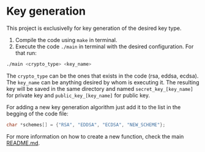 # Key generation

This project is exclusivelly for key generation of the desired key type.

1. Compile the code using `make` in terminal.
2. Execute the code `./main` in terminal with the desired configuration. For that run:

```bash
./main <crypto_type> <key_name>
```

The `crypto_type` can be the ones that exists in the code (rsa, eddsa, ecdsa).
The `key_name` can be anything desired by whom is executing it. The resulting key will be saved in the same directory and named `secret_key_[key_name]` for private key and `public_key_[key_name]` for public key.

For adding a new key generation algorithm just add it to the list in the begging of the code file:

```C
char *schemes[] = {"RSA", "EDDSA", "ECDSA", "NEW_SCHEME"};
```

For more information on how to create a new function, check the main [README.md](https://github.com/decoejz/sign_scheme/README.md).